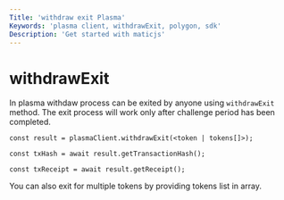 ```yaml
---
Title: 'withdraw exit Plasma'
Keywords: 'plasma client, withdrawExit, polygon, sdk'
Description: 'Get started with maticjs'
---
```


# withdrawExit

In plasma withdaw process can be exited by anyone using `withdrawExit` method. The exit process will work only after challenge period has been completed.

```
const result = plasmaClient.withdrawExit(<token | tokens[]>);

const txHash = await result.getTransactionHash();

const txReceipt = await result.getReceipt();

```

You can also exit for multiple tokens by providing tokens list in array.
